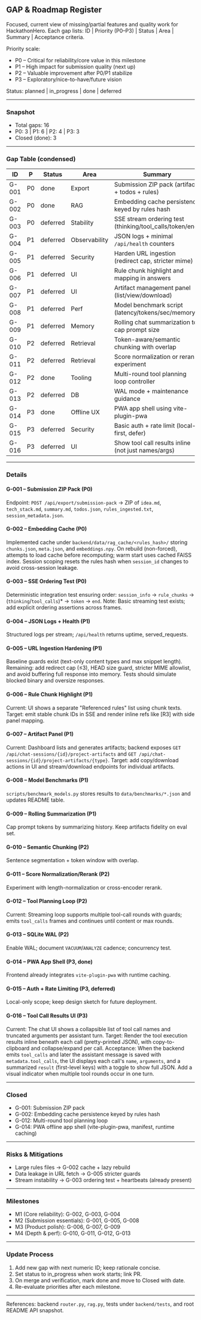 ## GAP & Roadmap Register

Focused, current view of missing/partial features and quality work for HackathonHero. Each gap lists: ID | Priority (P0–P3) | Status | Area | Summary | Acceptance criteria.

Priority scale:
- P0 – Critical for reliability/core value in this milestone
- P1 – High impact for submission quality (next up)
- P2 – Valuable improvement after P0/P1 stabilize
- P3 – Exploratory/nice-to-have/future vision

Status: planned | in_progress | done | deferred

---
### Snapshot
- Total gaps: 16
- P0: 3 | P1: 6 | P2: 4 | P3: 3
- Closed (done): 3

---
### Gap Table (condensed)
| ID | P | Status | Area | Summary |
|----|---|--------|------|---------|
| G-001 | P0 | done | Export | Submission ZIP pack (artifacts + todos + rules) |
| G-002 | P0 | done | RAG | Embedding cache persistence keyed by rules hash |
| G-003 | P0 | deferred | Stability | SSE stream ordering test (thinking/tool_calls/token/end) |
| G-004 | P1 | deferred | Observability | JSON logs + minimal `/api/health` counters |
| G-005 | P1 | deferred | Security | Harden URL ingestion (redirect cap, stricter mime) |
| G-006 | P1 | deferred | UI | Rule chunk highlight and mapping in answers |
| G-007 | P1 | deferred | UI | Artifact management panel (list/view/download) |
| G-008 | P1 | deferred | Perf | Model benchmark script (latency/tokens/sec/memory) |
| G-009 | P1 | deferred | Memory | Rolling chat summarization to cap prompt size |
| G-010 | P2 | deferred | Retrieval | Token-aware/semantic chunking with overlap |
| G-011 | P2 | deferred | Retrieval | Score normalization or rerank experiment |
| G-012 | P2 | done | Tooling | Multi-round tool planning loop controller |
| G-013 | P2 | deferred | DB | WAL mode + maintenance guidance |
| G-014 | P3 | done    | Offline UX | PWA app shell using vite-plugin-pwa |
| G-015 | P3 | deferred| Security | Basic auth + rate limit (local-first, defer) |
| G-016 | P3 | deferred | UI | Show tool call results inline (not just names/args) |

---
### Details

#### G-001 – Submission ZIP Pack (P0)
Endpoint: `POST /api/export/submission-pack` → ZIP of `idea.md`, `tech_stack.md`, `summary.md`, `todos.json`, `rules_ingested.txt`, `session_metadata.json`.

#### G-002 – Embedding Cache (P0)
Implemented cache under `backend/data/rag_cache/<rules_hash>/` storing `chunks.json`, `meta.json`, and `embeddings.npy`. On rebuild (non-forced), attempts to load cache before recomputing; warm start uses cached FAISS index. Session scoping resets the rules hash when `session_id` changes to avoid cross-session leakage.

#### G-003 – SSE Ordering Test (P0)
Deterministic integration test ensuring order: `session_info` → `rule_chunks` → (`thinking`/`tool_calls`)* → `token` → `end`.
Note: Basic streaming test exists; add explicit ordering assertions across frames.

#### G-004 – JSON Logs + Health (P1)
Structured logs per stream; `/api/health` returns uptime, served_requests.

#### G-005 – URL Ingestion Hardening (P1)
Baseline guards exist (text-only content types and max snippet length). Remaining: add redirect cap (≤3), HEAD size guard, stricter MIME allowlist, and avoid buffering full response into memory. Tests should simulate blocked binary and oversize responses.

#### G-006 – Rule Chunk Highlight (P1)
Current: UI shows a separate "Referenced rules" list using chunk texts. Target: emit stable chunk IDs in SSE and render inline refs like [R3] with side panel mapping.

#### G-007 – Artifact Panel (P1)
Current: Dashboard lists and generates artifacts; backend exposes `GET /api/chat-sessions/{id}/project-artifacts` and `GET /api/chat-sessions/{id}/project-artifacts/{type}`. Target: add copy/download actions in UI and stream/download endpoints for individual artifacts.

#### G-008 – Model Benchmarks (P1)
`scripts/benchmark_models.py` stores results to `data/benchmarks/*.json` and updates README table.

#### G-009 – Rolling Summarization (P1)
Cap prompt tokens by summarizing history. Keep artifacts fidelity on eval set.

#### G-010 – Semantic Chunking (P2)
Sentence segmentation + token window with overlap.

#### G-011 – Score Normalization/Rerank (P2)
Experiment with length-normalization or cross-encoder rerank.

#### G-012 – Tool Planning Loop (P2)
Current: Streaming loop supports multiple tool-call rounds with guards; emits `tool_calls` frames and continues until content or max rounds.

#### G-013 – SQLite WAL (P2)
Enable WAL; document `VACUUM`/`ANALYZE` cadence; concurrency test.

#### G-014 – PWA App Shell (P3, done)
Frontend already integrates `vite-plugin-pwa` with runtime caching.

#### G-015 – Auth + Rate Limiting (P3, deferred)
Local-only scope; keep design sketch for future deployment.

#### G-016 – Tool Call Results UI (P3)
Current: The chat UI shows a collapsible list of tool call names and truncated arguments per assistant turn.
Target: Render the tool execution results inline beneath each call (pretty-printed JSON), with copy-to-clipboard and collapse/expand per call.
Acceptance: When the backend emits `tool_calls` and later the assistant message is saved with `metadata.tool_calls`, the UI displays each call's `name`, `arguments`, and a summarized `result` (first-level keys) with a toggle to show full JSON. Add a visual indicator when multiple tool rounds occur in one turn.

---
### Closed
- G-001:  Submission ZIP pack
- G-002: Embedding cache persistence keyed by rules hash
- G-012: Multi-round tool planning loop
- G-014: PWA offline app shell (vite-plugin-pwa, manifest, runtime caching)

---
### Risks & Mitigations
- Large rules files → G-002 cache + lazy rebuild
- Data leakage in URL fetch → G-005 stricter guards
- Stream instability → G-003 ordering test + heartbeats (already present)

---
### Milestones
- M1 (Core reliability): G-002, G-003, G-004
- M2 (Submission essentials): G-001, G-005, G-008
- M3 (Product polish): G-006, G-007, G-009
- M4 (Depth & perf): G-010, G-011, G-012, G-013

---
### Update Process
1. Add new gap with next numeric ID; keep rationale concise.
2. Set status to in_progress when work starts; link PR.
3. On merge and verification, mark done and move to Closed with date.
4. Re-evaluate priorities after each milestone.

---
References: backend `router.py`, `rag.py`, tests under `backend/tests`, and root README API snapshot.
